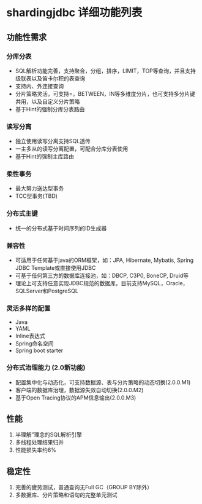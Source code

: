 # shardingjdbc 详细功能列表

## 功能性需求

### 分库分表

- SQL解析功能完善，支持聚合，分组，排序，LIMIT，TOP等查询，并且支持级联表以及笛卡尔积的表查询
- 支持内、外连接查询
- 分片策略灵活，可支持=，BETWEEN，IN等多维度分片，也可支持多分片键共用，以及自定义分片策略
- 基于Hint的强制分库分表路由

### 读写分离

- 独立使用读写分离支持SQL透传
- 一主多从的读写分离配置，可配合分库分表使用
- 基于Hint的强制主库路由

### 柔性事务

- 最大努力送达型事务
- TCC型事务(TBD)

### 分布式主键

- 统一的分布式基于时间序列的ID生成器

### 兼容性

- 可适用于任何基于java的ORM框架，如：JPA, Hibernate, Mybatis, Spring JDBC Template或直接使用JDBC
- 可基于任何第三方的数据库连接池，如：DBCP, C3P0, BoneCP, Druid等
- 理论上可支持任意实现JDBC规范的数据库。目前支持MySQL，Oracle，SQLServer和PostgreSQL

### 灵活多样的配置

- Java
- YAML
- Inline表达式
- Spring命名空间
- Spring boot starter

### 分布式治理能力 (2.0新功能)

- 配置集中化与动态化，可支持数据源、表与分片策略的动态切换(2.0.0.M1)
- 客户端的数据库治理，数据源失效自动切换(2.0.0.M2)
- 基于Open Tracing协议的APM信息输出(2.0.0.M3)

## 性能

1. 半理解”理念的SQL解析引擎
2. 多线程处理结果归并
3. 性能损失率约6%

## 稳定性

1. 完善的疲劳测试，普通查询无Full GC（GROUP BY除外）
2. 多数据库、分片策略和语句的完整单元测试



